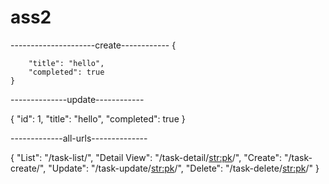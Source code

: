 # ass2

---------------------create------------
{
        
        "title": "hello",
        "completed": true
    }

--------------update------------

{
        "id": 1,
        "title": "hello",
        "completed": true
    }

-------------all-urls--------------

{
    "List": "/task-list/",
    "Detail View": "/task-detail/<str:pk>/",
    "Create": "/task-create/",
    "Update": "/task-update/<str:pk>/",
    "Delete": "/task-delete/<str:pk>/"
}